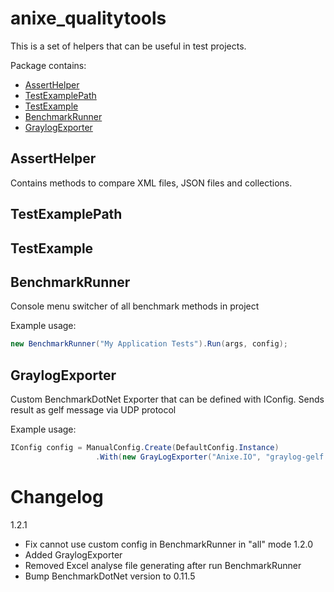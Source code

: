 # anixe_qualitytools

This is a set of helpers that can be useful in test projects.

Package contains:
- [AssertHelper](#asserthelper)
- [TestExamplePath](#testexamplepath)
- [TestExample](#testexample)
- [BenchmarkRunner](#benchmarkrunner)
- [GraylogExporter](#graylogexporter)

## AssertHelper

Contains methods to compare XML files, JSON files and collections.

## TestExamplePath

## TestExample

## BenchmarkRunner

Console menu switcher of all benchmark methods in project

Example usage:

```cs
new BenchmarkRunner("My Application Tests").Run(args, config);
```

## GraylogExporter

Custom BenchmarkDotNet Exporter that can be defined with IConfig. Sends result as gelf message via UDP protocol

Example usage:

```cs
IConfig config = ManualConfig.Create(DefaultConfig.Instance)
                   .With(new GrayLogExporter("Anixe.IO", "graylog-gelf.xxx.com", 5558))
```

# Changelog

1.2.1
* Fix cannot use custom config in BenchmarkRunner in "all" mode
1.2.0
* Added GraylogExporter
* Removed Excel analyse file generating after run BenchmarkRunner
* Bump BenchmarkDotNet version to 0.11.5